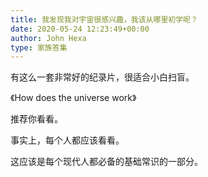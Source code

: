 ```yaml
---
title: 我发现我对宇宙很感兴趣，我该从哪里初学呢？
date: 2020-05-24 12:23:49+00:00
author: John Hexa
type: 家族答集
---
```

有这么一套非常好的纪录片，很适合小白扫盲。

《How does the universe work》

推荐你看看。

事实上，每个人都应该看看。

这应该是每个现代人都必备的基础常识的一部分。


